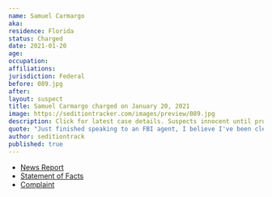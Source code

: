 ```yaml
---
name: Samuel Carmargo
aka:
residence: Florida
status: Charged
date: 2021-01-20
age:
occupation:
affiliations:
jurisdiction: Federal
before: 089.jpg
after:
layout: suspect
title: Samuel Carmargo charged on January 20, 2021
image: https://seditiontracker.com/images/preview/089.jpg
description: Click for latest case details. Suspects innocent until proven guilty.
quote: "Just finished speaking to an FBI agent, I believe I've been cleared"
author: seditiontrack
published: true
---
```


- [News Report](https://www.nbcmiami.com/news/local/south-florida-man-who-discussed-fbi-probe-on-social-media-arrested-in-u-s-capitol-breach/2366073/)
- [Statement of Facts](https://www.justice.gov/opa/page/file/1357291/download)
- [Complaint](https://www.justice.gov/opa/page/file/1357286/download)
